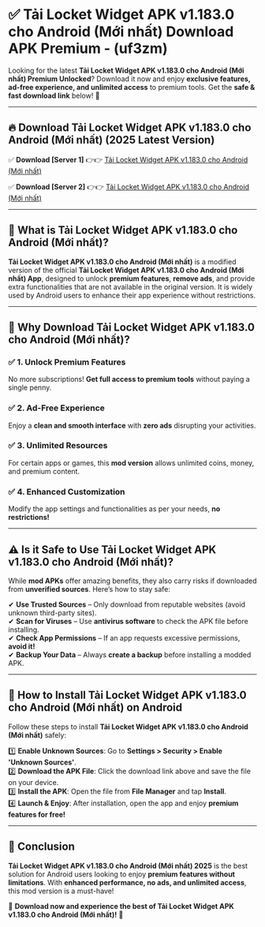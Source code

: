 
# ✅ Tải Locket Widget APK v1.183.0 cho Android (Mới nhất) Download APK Premium -  (uf3zm) 

Looking for the latest **Tải Locket Widget APK v1.183.0 cho Android (Mới nhất) Premium Unlocked**? Download it now and enjoy **exclusive features, ad-free experience, and unlimited access** to premium tools. Get the **safe & fast download link** below! 🚀

---

## 🔥 Download Tải Locket Widget APK v1.183.0 cho Android (Mới nhất) (2025 Latest Version)

✅ **Download [Server 1]** 👉👉 [Tải Locket Widget APK v1.183.0 cho Android (Mới nhất) ](https://apkcomod.com?title=Tải_Locket_Widget_APK_v1.183.0_cho_Android_(Mới_nhất))  

✅ **Download [Server 2]** 👉👉 [Tải Locket Widget APK v1.183.0 cho Android (Mới nhất) ](https://apkcomod.com?title=Tải_Locket_Widget_APK_v1.183.0_cho_Android_(Mới_nhất))  


---

## 📌 What is Tải Locket Widget APK v1.183.0 cho Android (Mới nhất)?

**Tải Locket Widget APK v1.183.0 cho Android (Mới nhất)** is a modified version of the official **Tải Locket Widget APK v1.183.0 cho Android (Mới nhất) App**, designed to unlock **premium features**, **remove ads**, and provide extra functionalities that are not available in the original version. It is widely used by Android users to enhance their app experience without restrictions.

---

## 🌟 Why Download Tải Locket Widget APK v1.183.0 cho Android (Mới nhất)?

### ✅ 1. Unlock Premium Features
No more subscriptions! **Get full access to premium tools** without paying a single penny.

### ✅ 2. Ad-Free Experience
Enjoy a **clean and smooth interface** with **zero ads** disrupting your activities.

### ✅ 3. Unlimited Resources
For certain apps or games, this **mod version** allows unlimited coins, money, and premium content.

### ✅ 4. Enhanced Customization
Modify the app settings and functionalities as per your needs, **no restrictions!**

---

## ⚠️ Is it Safe to Use Tải Locket Widget APK v1.183.0 cho Android (Mới nhất)?

While **mod APKs** offer amazing benefits, they also carry risks if downloaded from **unverified sources**. Here’s how to stay safe:

✔ **Use Trusted Sources** – Only download from reputable websites (avoid unknown third-party sites).  
✔ **Scan for Viruses** – Use **antivirus software** to check the APK file before installing.  
✔ **Check App Permissions** – If an app requests excessive permissions, **avoid it!**  
✔ **Backup Your Data** – Always **create a backup** before installing a modded APK.

---

## 📲 How to Install Tải Locket Widget APK v1.183.0 cho Android (Mới nhất) on Android

Follow these steps to install **Tải Locket Widget APK v1.183.0 cho Android (Mới nhất)** safely:

1️⃣ **Enable Unknown Sources**: Go to **Settings > Security > Enable 'Unknown Sources'**.  
2️⃣ **Download the APK File**: Click the download link above and save the file on your device.  
3️⃣ **Install the APK**: Open the file from **File Manager** and tap **Install**.  
4️⃣ **Launch & Enjoy**: After installation, open the app and enjoy **premium features for free!**

---

## 🚀 Conclusion

**Tải Locket Widget APK v1.183.0 cho Android (Mới nhất) 2025** is the best solution for Android users looking to enjoy **premium features without limitations**. With **enhanced performance, no ads, and unlimited access**, this mod version is a must-have!

🔻 **Download now and experience the best of Tải Locket Widget APK v1.183.0 cho Android (Mới nhất)!** 🔻


